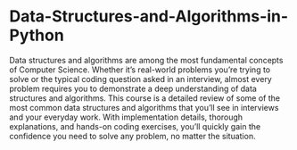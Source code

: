 # Data-Structures-and-Algorithms-in-Python
Data structures and algorithms are among the most fundamental concepts of Computer Science. Whether it’s real-world problems you’re trying to solve or the typical coding question asked in an interview, almost every problem requires you to demonstrate a deep understanding of data structures and algorithms.  This course is a detailed review of some of the most common data structures and algorithms that you’ll see in interviews and your everyday work. With implementation details, thorough explanations, and hands-on coding exercises, you’ll quickly gain the confidence you need to solve any problem, no matter the situation.
